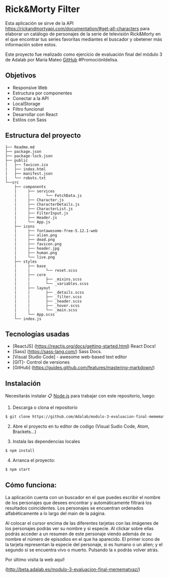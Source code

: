 # Rick&Morty Filter
Esta aplicación se sirve de la API https://rickandmortyapi.com/documentation/#get-all-characters para elaborar un catálogo de personajes de la serie de televisión Rick&Morty en el que encontrar tus series favoritas mediantes el buscador y obetener más información sobre estos.

Este proyecto fue realizado como ejercicio de evaluación final del módulo 3 de Adalab por Maria Mateo [GitHub](https://github.com/memematvaz) #PromociónIdelisa.

## Objetivos 

* Responsive Web
* Estructura por componentes
* Conectar a la API
* LocalStorage
* Filtro funcional
* Desarrollar con React 
* Estilos con Sass

##  Estructura del proyecto 

```
├── Readme.md
├── package.json
├── package-lock.json
├── public
|   ├── favicon.ico
|   ├── index.html
|   ├── manifest.json
|   └── robots.txt
└──src
    ├── components
    |     ├── services
    |     |       └── FetchData.js
    |     ├── Character.js
    |     ├── CharacterDetails.js
    |     ├── CharacterList.js
    |     ├── FilterInput.js 
    |     ├── Header.js     
    |     └── App.js
    ├── icons
    |     ├── fontawesome-free-5.12.1-web
    |     ├── alien.png
    |     ├── dead.png
    |     ├── favicon.png
    |     ├── header.jpg
    |     ├── human.png    
    |     └── live.png 
    ├── styles
    |     ├── base
    |     |       └── reset.scss   
    |     ├── core
    |     |       ├── _mixins.scss   
    |     |       └── _variables.scss   
    |     ├── layout
    |     |       ├── _details.scss  
    |     |       ├── _filter.scss
    |     |       ├── _header.scss  
    |     |       ├── _hover.scss   
    |     |       └── _main.scss   
    |     └── App.scss    
    └── index.js 
 ```

## Tecnologías usadas 

* [ReactJS] (https://reactjs.org/docs/getting-started.html) React Docs!
* [Sass] (https://sass-lang.com/) Sass Docs.
* [Visual Studio Code] - awesome web-based text editor
* [GIT]- Control de versiones
* [GitHub] (https://guides.github.com/features/mastering-markdown/)


## Instalación 


Necesitarás instalar  📋 [Node.js](https://nodejs.org/) para trabajar con este repositorio, luego:

1. Descarga o clona el repositorio
```sh
$ git clone https://github.com/Adalab/modulo-3-evaluacion-final-memematvaz.git
```
2. Abre el proyecto en tu editor de codigo (Visual Sudio Code, Atom, Brackets...)

3. Instala las dependencias locales
```sh
$ npm install
```
4. Arranca el proyecto:
```sh
$ npm start
```

## Cómo funciona:
La aplicación cuenta con un buscador en el que puedes escribir el nombre de los personajes que desees encontrar y automáticamente filtrará los resultados coincidentes. Los personajes se encuentran ordenados alfabéticamente a lo largo del main de la página.

Al colocar el cursor encima de las diferentes tarjetas con las imágenes de los personajes podrás ver su nombre y si especie. Al clickar sobre ellas podrás acceder a un resumen de este personaje viendo además de su nombre el número de episodios en el que ha aparecido. El primer icono de la tarjeta representan la especie del personaje, si es humano o un alien; y el segundo si se encuentra vivo o muerto. Pulsando la x podrás volver atrás.

Por último visita la web aquí!

(http://beta.adalab.es/modulo-3-evaluacion-final-memematvaz/)
